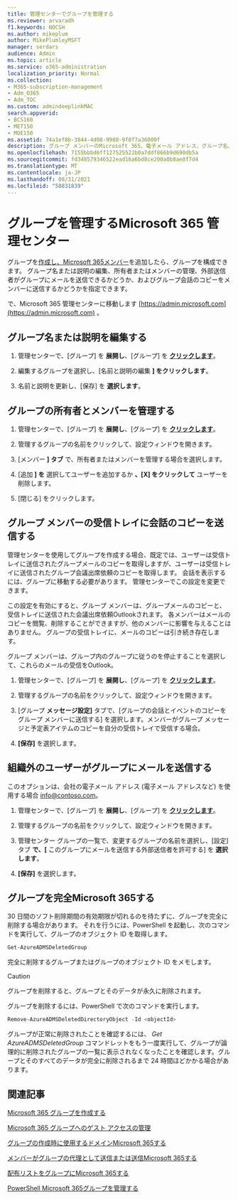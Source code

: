 ```yaml
---
title: 管理センターでグループを管理する
ms.reviewer: arvaradh
f1.keywords: NOCSH
ms.author: mikeplum
author: MikePlumleyMSFT
manager: serdars
audience: Admin
ms.topic: article
ms.service: o365-administration
localization_priority: Normal
ms.collection:
- M365-subscription-management
- Adm_O365
- Adm_TOC
ms.custom: admindeeplinkMAC
search.appverid:
- BCS160
- MET150
- MOE150
ms.assetid: 74a1ef8b-3844-4d08-9980-9f8f7a36000f
description: グループ メンバーのMicrosoft 365、電子メール アドレス、グループ名、または説明の編集、グループの動作のカスタマイズなど、さまざまなグループを管理する方法について説明します。
ms.openlocfilehash: 7155bbbd6ff127525522b0a7ddf866b9d690db5a
ms.sourcegitcommit: fd348579346522ead16a6bd8ce200a0b8ae8f7d4
ms.translationtype: MT
ms.contentlocale: ja-JP
ms.lasthandoff: 08/31/2021
ms.locfileid: "58831839"
---
```

# <a name="manage-a-group-in-the-microsoft-365-admin-center"></a>グループを管理するMicrosoft 365 管理センター

グループを[作成し、Microsoft 365メンバー](create-groups.md)を追加したら、グループを構成できます。 グループ名または説明の編集、所有者またはメンバーの管理、外部送信者がグループにメールを送信できるかどうか、およびグループ会話のコピーをメンバーに送信するかどうかを指定できます。

で、Microsoft 365 管理センターに移動します [https://admin.microsoft.com](https://admin.microsoft.com) 。

## <a name="edit-the-group-name-or-description"></a>グループ名または説明を編集する

1. 管理センターで、[グループ] を **展開し**、[グループ] を <a href="https://go.microsoft.com/fwlink/p/?linkid=2052855" target="_blank">**クリックします**</a>。

2. 編集するグループを選択し、[名前と説明の編集 **] をクリックします**。

3. 名前と説明を更新し、[保存] を **選択します**。

## <a name="manage-group-owners-and-members"></a>グループの所有者とメンバーを管理する

1. 管理センターで、[グループ] を **展開し**、[グループ] を <a href="https://go.microsoft.com/fwlink/p/?linkid=2052855" target="_blank">**クリックします**</a>。

2. 管理するグループの名前をクリックして、設定ウィンドウを開きます。

3. [メンバー **] タブ** で、所有者またはメンバーを管理する場合を選択します。

4. [追加 **] を** 選択してユーザーを追加するか **、[X] をクリックして** ユーザーを削除します。

5. [閉じる] をクリックします。

## <a name="send-copies-of-conversations-to-group-members-inboxes"></a>グループ メンバーの受信トレイに会話のコピーを送信する
  
管理センターを使用してグループを作成する場合、既定では、ユーザーは受信トレイに送信されたグループメールのコピーを取得しますが、ユーザーは受信トレイに送信されたグループ会議出席依頼のコピーを取得します。 会話を表示するには、グループに移動する必要があります。 管理センターでこの設定を変更できます。

この設定を有効にすると、グループ メンバーは、グループメールのコピーと、受信トレイに送信された会議出席依頼Outlookされます。 各メンバーはメールのコピーを閲覧、削除することができますが、他のメンバーに影響を与えることはありません。 グループの受信トレイに、メールのコピーは引き続き存在します。

グループ メンバーは、グループ内のグループに従うのを停止することを選択して、これらのメールの受信をOutlook。

1. 管理センターで、[グループ] を **展開し**、[グループ] を <a href="https://go.microsoft.com/fwlink/p/?linkid=2052855" target="_blank">**クリックします**</a>。

2. 管理するグループの名前をクリックして、設定ウィンドウを開きます。

3. [グループ **メッセージ設定]** タブで、[グループの会話とイベントのコピーをグループ メンバーに送信する] を選択します。メンバーがグループ メッセージと予定表アイテムのコピーを自分の受信トレイで受信する場合。

4. **[保存]** を選択します。

## <a name="let-people-outside-the-organization-email-the-group"></a>組織外のユーザーがグループにメールを送信する

このオプションは、会社の電子メール アドレス (電子メール アドレスなど) を使用する場合 info@contoso.com。
 
1. 管理センターで、[グループ] を **展開し**、[グループ] を <a href="https://go.microsoft.com/fwlink/p/?linkid=2052855" target="_blank">**クリックします**</a>。

2. 管理するグループの名前をクリックして、設定ウィンドウを開きます。

3. 管理センター グループの一覧で、変更するグループの名前を選択し、[設定] タブ **で、[** このグループにメールを送信する外部送信者を許可する] を **選択します**。
    
4. **[保存]** を選択します。

## <a name="permanently-delete-a-microsoft-365-group"></a>グループを完全Microsoft 365する

30 日間のソフト削除期間の有効期限が切れるのを待たずに、グループを完全に削除する場合があります。 それを行うには、PowerShell を起動し、次のコマンドを実行して、グループのオブジェクト ID を取得します。
 
 ```powershell
Get-AzureADMSDeletedGroup
```

完全に削除するグループまたはグループのオブジェクト ID をメモします。
  
> [!CAUTION]
> グループを削除すると、グループとそのデータが永久に削除されます。 
  
グループを削除するには、PowerShell で次のコマンドを実行します。

```powershell
Remove-AzureADMSDeletedDirectoryObject -Id <objectId>
```

グループが正常に削除されたことを確認するには、 *Get AzureADMSDeletedGroup*  コマンドレットをもう一度実行して、グループが論理的に削除されたグループの一覧に表示されなくなったことを確認します。グループとそのすべてのデータが完全に削除されるまで 24 時間ほどかかる場合があります。 
  
## <a name="related-articles"></a>関連記事

[Microsoft 365 グループを作成する](create-groups.md)

[Microsoft 365 グループへのゲスト アクセスの管理](https://support.microsoft.com/office/bfc7a840-868f-4fd6-a390-f347bf51aff6)

[グループの作成時に使用するドメインMicrosoft 365する](../../solutions/choose-domain-to-create-groups.md)

[メンバーがグループの代理として送信または送信Microsoft 365する](../../solutions/allow-members-to-send-as-or-send-on-behalf-of-group.md)

[配布リストをグループにMicrosoft 365する](../manage/upgrade-distribution-lists.md)

[PowerShell Microsoft 365グループを管理する](../../enterprise/manage-microsoft-365-groups-with-powershell.md)
